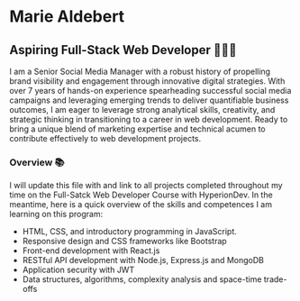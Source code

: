 # Marie Aldebert
## Aspiring Full-Stack Web Developer 👩🏻‍💻

I am a Senior Social Media Manager with a robust history of propelling brand visibility and engagement through innovative digital strategies. With over 7 years of hands-on experience spearheading successful social media campaigns and leveraging emerging trends to deliver quantifiable business outcomes, I am eager to leverage strong analytical skills, creativity, and strategic thinking in transitioning to a career in web development. Ready to bring a unique blend of marketing expertise and technical acumen to contribute effectively to web development projects.

### Overview 📚

I will update this file with and link to all projects completed throughout my time on the Full-Satck Web Developer Course with HyperionDev. In the meantime, here is a quick overview of the skills and competences I am learning on this program:
- HTML, CSS, and introductory programming in JavaScript.
- Responsive design and CSS frameworks like Bootstrap
- Front-end development with React.js
- RESTful API development with Node.js, Express.js and MongoDB
- Application security with JWT
- Data structures, algorithms, complexity analysis and space-time trade-offs
